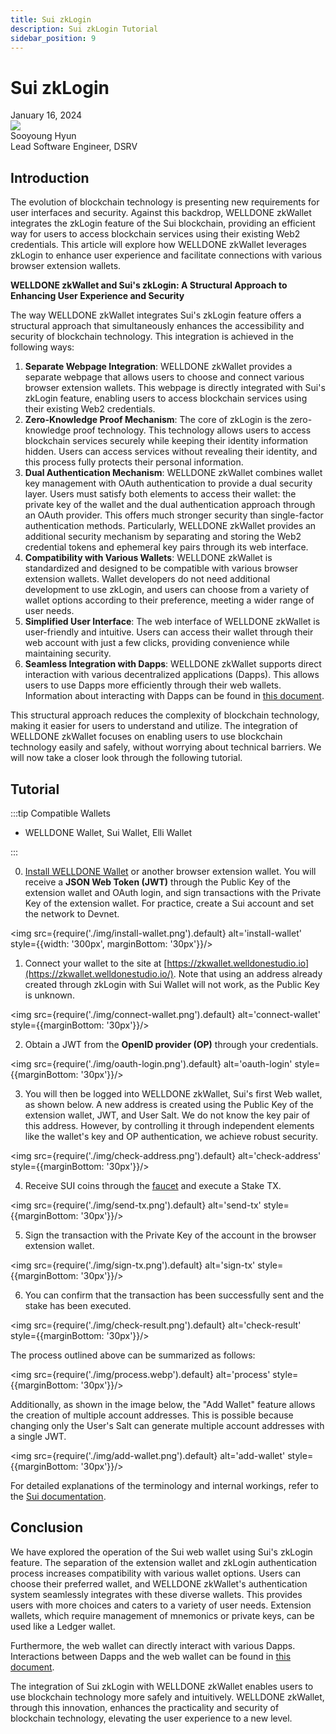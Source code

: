 ```yaml
---
title: Sui zkLogin
description: Sui zkLogin Tutorial 
sidebar_position: 9
---
```


# Sui zkLogin

<div>
  <span className='author-sm'>January 16, 2024</span>
  <div className='author-div'>
    <div className='author-avatars'>
      <a href='https://github.com/0xhsy' target='_blank'><img src='https://avatars.githubusercontent.com/u/102006034?v=4' /></a>
    </div>
    <div>
      <span className='author-name'>Sooyoung Hyun</span><br/>
      <span className='author-sm'>Lead Software Engineer, DSRV </span>
    </div>
  </div>
</div>

## Introduction

The evolution of blockchain technology is presenting new requirements for user interfaces and security. Against this backdrop, WELLDONE zkWallet integrates the zkLogin feature of the Sui blockchain, providing an efficient way for users to access blockchain services using their existing Web2 credentials. This article will explore how WELLDONE zkWallet leverages zkLogin to enhance user experience and facilitate connections with various browser extension wallets.

**WELLDONE zkWallet and Sui's zkLogin: A Structural Approach to Enhancing User Experience and Security**

The way WELLDONE zkWallet integrates Sui's zkLogin feature offers a structural approach that simultaneously enhances the accessibility and security of blockchain technology. This integration is achieved in the following ways:

1. **Separate Webpage Integration**: WELLDONE zkWallet provides a separate webpage that allows users to choose and connect various browser extension wallets. This webpage is directly integrated with Sui's zkLogin feature, enabling users to access blockchain services using their existing Web2 credentials.
2. **Zero-Knowledge Proof Mechanism**: The core of zkLogin is the zero-knowledge proof technology. This technology allows users to access blockchain services securely while keeping their identity information hidden. Users can access services without revealing their identity, and this process fully protects their personal information.
3. **Dual Authentication Mechanism**: WELLDONE zkWallet combines wallet key management with OAuth authentication to provide a dual security layer. Users must satisfy both elements to access their wallet: the private key of the wallet and the dual authentication approach through an OAuth provider. This offers much stronger security than single-factor authentication methods. Particularly, WELLDONE zkWallet provides an additional security mechanism by separating and storing the Web2 credential tokens and ephemeral key pairs through its web interface.
4. **Compatibility with Various Wallets**: WELLDONE zkWallet is standardized and designed to be compatible with various browser extension wallets. Wallet developers do not need additional development to use zkLogin, and users can choose from a variety of wallet options according to their preference, meeting a wider range of user needs.
5. **Simplified User Interface**: The web interface of WELLDONE zkWallet is user-friendly and intuitive. Users can access their wallet through their web account with just a few clicks, providing convenience while maintaining security.
6. **Seamless Integration with Dapps**: WELLDONE zkWallet supports direct interaction with various decentralized applications (Dapps). This allows users to use Dapps more efficiently through their web wallets. Information about interacting with Dapps can be found in [this document](https://docs.welldonestudio.io/wallet/zkWallet).

This structural approach reduces the complexity of blockchain technology, making it easier for users to understand and utilize. The integration of WELLDONE zkWallet focuses on enabling users to use blockchain technology easily and safely, without worrying about technical barriers. We will now take a closer look through the following tutorial.

## Tutorial

:::tip Compatible Wallets

- WELLDONE Wallet, Sui Wallet, Elli Wallet

:::

0. [Install WELLDONE Wallet](https://docs.welldonestudio.io/wallet/manual) or another browser extension wallet. You will receive a **JSON Web Token (JWT)** through the Public Key of the extension wallet and OAuth login, and sign transactions with the Private Key of the extension wallet. For practice, create a Sui account and set the network to Devnet.

<img src={require('./img/install-wallet.png').default} alt='install-wallet' style={{width: '300px', marginBottom: '30px'}}/>

1. Connect your wallet to the site at [https://zkwallet.welldonestudio.io](https://zkwallet.welldonestudio.io/). Note that using an address already created through zkLogin with Sui Wallet will not work, as the Public Key is unknown.

<img src={require('./img/connect-wallet.png').default} alt='connect-wallet'  style={{marginBottom: '30px'}}/>

2. Obtain a JWT from the **OpenID provider (OP)** through your credentials.

<img src={require('./img/oauth-login.png').default} alt='oauth-login' style={{marginBottom: '30px'}}/>

3. You will then be logged into WELLDONE zkWallet, Sui's first Web wallet, as shown below. A new address is created using the Public Key of the extension wallet, JWT, and User Salt. We do not know the key pair of this address. However, by controlling it through independent elements like the wallet's key and OP authentication, we achieve robust security.

<img src={require('./img/check-address.png').default} alt='check-address' style={{marginBottom: '30px'}}/>

4. Receive SUI coins through the [faucet](https://docs.sui.io/guides/developer/getting-started/get-coins) and execute a Stake TX.

<img src={require('./img/send-tx.png').default} alt='send-tx' style={{marginBottom: '30px'}}/>

5. Sign the transaction with the Private Key of the account in the browser extension wallet.

<img src={require('./img/sign-tx.png').default} alt='sign-tx' style={{marginBottom: '30px'}}/>

6. You can confirm that the transaction has been successfully sent and the stake has been executed.

<img src={require('./img/check-result.png').default} alt='check-result' style={{marginBottom: '30px'}}/>

The process outlined above can be summarized as follows:

<img src={require('./img/process.webp').default} alt='process' style={{marginBottom: '30px'}}/>

Additionally, as shown in the image below, the "Add Wallet" feature allows the creation of multiple account addresses. This is possible because changing only the User's Salt can generate multiple account addresses with a single JWT.

<img src={require('./img/add-wallet.png').default} alt='add-wallet' style={{marginBottom: '30px'}}/>

For detailed explanations of the terminology and internal workings, refer to the [Sui documentation](https://docs.sui.io/concepts/cryptography/zklogin).

## Conclusion

We have explored the operation of the Sui web wallet using Sui's zkLogin feature. The separation of the extension wallet and zkLogin authentication process increases compatibility with various wallet options. Users can choose their preferred wallet, and WELLDONE zkWallet's authentication system seamlessly integrates with these diverse wallets. This provides users with more choices and caters to a variety of user needs. Extension wallets, which require management of mnemonics or private keys, can be used like a Ledger wallet.

Furthermore, the web wallet can directly interact with various Dapps. Interactions between Dapps and the web wallet can be found in [this document](https://docs.welldonestudio.io/wallet/zkWallet).

The integration of Sui zkLogin with WELLDONE zkWallet enables users to use blockchain technology more safely and intuitively. WELLDONE zkWallet, through this innovation, enhances the practicality and security of blockchain technology, elevating the user experience to a new level.